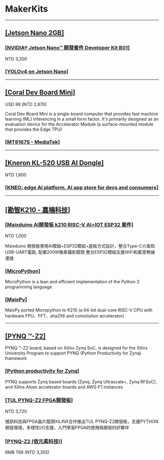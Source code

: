 # MakerKits

---
## [[Jetson Nano 2GB]](https://www.nvidia.com/zh-tw/autonomous-machines/embedded-systems/jetson-nano/education-projects/)

### [[NVIDIA® Jetson Nano™ 開發套件 Developer Kit B01]](https://robotkingdom.com.tw/product/nvidia-jetson-nano-developer-kit-b01)

NTD 3,300

### [[YOLOv4 on Jetson Nano]](https://jkjung-avt.github.io/yolov4/)

---
## [[Coral Dev Board Mini]](https://coral.ai/products/dev-board-mini/#description)

USD 99 (NTD 2,870)

Coral Dev Board Mini is a single-board computer that provides fast machine learning (ML) inferencing in a small form factor. It's primarily designed as an evaluation device for the Accelerator Module (a surface-mounted module that provides the Edge TPU)

### [[MT8167S - MediaTek]](https://www.mediatek.com/products/homeNetworking/mt8167s)

---
## [[Kneron KL-520 USB AI Dongle]](https://www.ruten.com.tw/item/show?22036276707372)

NTD 1,800

### [[KNEO: edge AI platform, AI app store for devs and consumers]](http://www.kneron.com/technology/KNEO/)

---
## [[勘智K210 - 嘉楠科技]](https://canaan-creative.com/product/kendryteai)

### [[Maixduino AI開發板 k210 RISC-V AI+lOT ESP32 套件]](https://www.playrobot.com/ai-artificial-intelligence/2637-maixduino-ai-k210-risc-v-ailot-esp32-.html)

NTD 1,000

Maixduino 開發板使用AI模組+ESP32模組+底板方式設計，整合Type-C介面和USB-UART電路, 配置200W像素攝影鏡頭 整合ESP32模組支援WiFi和藍芽無線連接 

### [[MicroPython]](https://micropython.org/)

MicroPython is a lean and efficient implementation of the Python 3 programming language

### [[MaixPy]](https://maixpy.sipeed.com/en/)

MaixPy ported Micropython to K210 (a 64-bit dual-core RISC-V CPU with hardware FPU、FFT、sha256 and convolution accelerator)

---
## [[PYNQ ™-Z2]](http://www.e-elements.com/tw/product/show/id/133.shtml)

PYNQ ™-Z2 board, based on Xilinx Zynq SoC, is designed for the Xilinx University Program to support PYNQ (Python Productivity for Zynq) framework

### [[Python productivity for Zynq]](http://www.pynq.io/board.html)

PYNQ supports Zynq based boards (Zynq, Zynq Ultrascale+, Zynq RFSoC), and Xilinx Alveo accelerator boards and AWS-F1 instances

### [[TUL PYNQ-Z2 FPGA開發板]](https://www.pcstore.com.tw/store1495528887/M40967219.htm)

NTD 3,720

憾訊科技與FPGA晶片龍頭XILINX合作推出TUL PYNQ-Z2開發板，支援PYTHON開發環境，多樣性I/O支援，入門學習FPGA的使用與開發的好夥伴

### [[PYNQ-Z2 (依元素科技)]](https://mp.weixin.qq.com/s/-cfC3HGwfxfWAdSliJcIFA)

RMB 799 (NTD 3,355)








